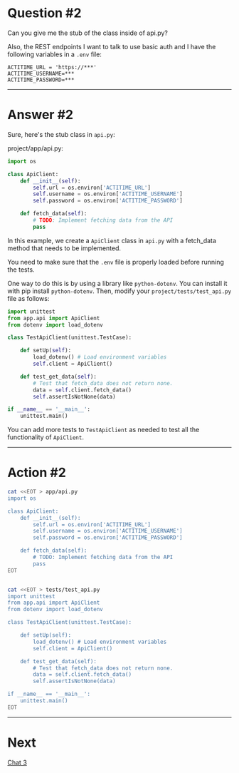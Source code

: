 # Question #2

Can you give me the stub of the class inside of api.py?


Also, the REST endpoints I want to talk to use basic auth and I have the following variables in a `.env` file:
```
ACTITIME_URL = 'https://***'
ACTITIME_USERNAME=***
ACTITIME_PASSWORD=***
```

---

# Answer #2

Sure, here's the stub class in `api.py`:

project/app/api.py:

```python
import os

class ApiClient:
    def __init__(self):
        self.url = os.environ['ACTITIME_URL']
        self.username = os.environ['ACTITIME_USERNAME']
        self.password = os.environ['ACTITIME_PASSWORD']

    def fetch_data(self):
        # TODO: Implement fetching data from the API
        pass
```

In this example, we create a `ApiClient` class in `api.py` with a fetch_data method that needs to be implemented. 

You need to make sure that the `.env` file is properly loaded before running the tests.

One way to do this is by using a library like `python-dotenv`. You can install it with pip install `python-dotenv`. Then, modify your `project/tests/test_api.py` file as follows:


```python
import unittest
from app.api import ApiClient
from dotenv import load_dotenv

class TestApiClient(unittest.TestCase):

    def setUp(self):
        load_dotenv() # Load environment variables
        self.client = ApiClient()

    def test_get_data(self):
        # Test that fetch_data does not return none.
        data = self.client.fetch_data()
        self.assertIsNotNone(data)

if __name__ == '__main__':
    unittest.main()
```

You can add more tests to `TestApiClient` as needed to test all the functionality of `ApiClient`.

---

# Action #2

```bash
cat <<EOT > app/api.py
import os

class ApiClient:
    def __init__(self):
        self.url = os.environ['ACTITIME_URL']
        self.username = os.environ['ACTITIME_USERNAME']
        self.password = os.environ['ACTITIME_PASSWORD']

    def fetch_data(self):
        # TODO: Implement fetching data from the API
        pass
EOT


cat <<EOT > tests/test_api.py
import unittest
from app.api import ApiClient
from dotenv import load_dotenv

class TestApiClient(unittest.TestCase):

    def setUp(self):
        load_dotenv() # Load environment variables
        self.client = ApiClient()

    def test_get_data(self):
        # Test that fetch_data does not return none.
        data = self.client.fetch_data()
        self.assertIsNotNone(data)

if __name__ == '__main__':
    unittest.main()
EOT

```


---

# Next

[Chat 3](3.md)